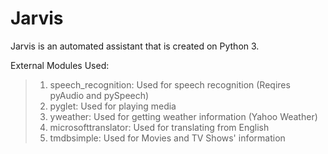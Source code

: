 # Jarvis

Jarvis is an automated assistant that is created on Python 3. 

External Modules Used:
>1. speech_recognition: Used for speech recognition (Reqires pyAudio and pySpeech)
>2. pyglet: Used for playing media
>3. yweather: Used for getting weather information (Yahoo Weather)
>4. microsofttranslator: Used for translating from English
>5. tmdbsimple: Used for Movies and TV Shows' information


